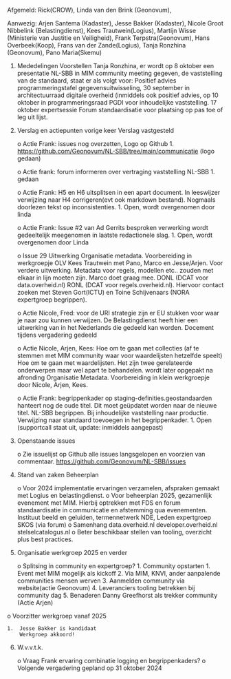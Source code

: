 Afgemeld: Rick(CROW), Linda van den Brink (Geonovum),

Aanwezig: Arjen Santema (Kadaster), Jesse Bakker (Kadaster), Nicole Groot Nibbelink (Belastingdienst), Kees Trautwein(Logius), Martijn Wisse (Ministerie van Justitie en Veiligheid), Frank Terpstra(Geonovum), Hans Overbeek(Koop), Frans van der Zande(Logius), Tanja Ronzhina (Geonovum), Pano Maria(Skemu)

1.	Mededelingen
Voorstellen Tanja Ronzhina, er  wordt op 8 oktober een presentatie NL-SBB in MIM community meeting gegeven, de vaststelling van de standaard, staat er als volgt voor: Positief advies programmeringstafel gegevensuitwisseling, 30 september in architectuurraad digitale overheid (inmiddels ook positief advies, op 10 oktober in programmeringsraad PGDI voor inhoudelijke vaststelling. 17 oktober expertsessie Forum standaardisatie voor plaatsing op pas toe of leg uit lijst.

2.	Verslag en actiepunten vorige keer
Verslag vastgesteld

	o	Actie Frank: issues nog overzetten, Logo op Github
		1.	https://github.com/Geonovum/NL-SBB/tree/main/communicatie (logo gedaan)

	o	Actie frank: forum informeren over vertraging vaststelling NL-SBB
		1.	gedaan

	o	Actie Frank: H5 en H6 uitsplitsen in een apart document. In leeswijzer verwijzing naar H4 corrigeren(evt ook markdown bestand). Nogmaals doorlezen tekst op inconsistenties.
		1.	Open, wordt overgenomen door linda

	o	Actie Frank: Issue #2 van Ad Gerrits besproken verwerking wordt gedeeltelijk meegenomen in laatste redactionele slag.
		1.	Open, wordt overgenomen door Linda

	o	Issue 29 Uitwerking Organisatie metadata. Voorbereiding in werkgroepje OLV Kees Trautwein met Pano, Marco en Jesse/Arjen. Voor verdere uitwerking. Metadata voor regels, modellen etc.. zouden met elkaar in lijn moeten zijn. Marco doet graag mee. DONL (DCAT voor data.overheid.nl) RONL (DCAT voor regels.overheid.nl). Hiervoor contact zoeken met Steven Gort(ICTU) en Toine Schijvenaars (NORA expertgroep begrippen).

	o	Actie Nicole, Fred: voor de URI strategie zijn er EU stukken voor waar je naar zou kunnen verwijzen. De Belastingdienst heeft hier een uitwerking van in het Nederlands die gedeeld kan worden. Docement tijdens vergadering gedeeld

	o	Actie Nicole, Arjen, Kees: Hoe om te gaan met collecties (af te stemmen met MIM community waar voor waardelijsten hetzelfde speelt) Hoe om te gaan met waardelijsten. Het zijn twee gerelateerde onderwerpen maar wel apart te behandelen. wordt later opgepakt na afronding Organisatie Metadata. Voorbereiding in klein werkgroepje door Nicole, Arjen, Kees.

	o	Actie Frank: begrippenkader op staging-definities.geostandaarden hanteert nog de oude titel. Dit moet geüpdatet worden naar de nieuwe titel. NL-SBB begrippen. Bij inhoudelijke vaststelling naar productie. Verwijzing naar standaard toevoegen in het begrippenkader.
		1.	Open (supportcall staat uit, update: inmiddels aangepast)

3.	Openstaande issues

	o	Zie issuelijst op Github alle issues langsgelopen en voorzien van commentaar. https://github.com/Geonovum/NL-SBB/issues

4.	Stand van zaken Beheerplan

	o	Voor 2024 implementatie ervaringen verzamelen, afspraken gemaakt met Logius en belastingdienst.
	o	Voor beheerplan 2025, gezamenlijk evenement met MIM. Hierbij optrekken met FDS en forum standaardisatie in communicatie en afstemming qua evenementen. Instituut beeld en geluiden, termennetwerk NDE, Leden expertgroep SKOS (via forum)
	o	Samenhang data.overheid.nl developer.overheid.nl stelselcatalogus.nl
	o	Beter beschikbaar stellen van tooling, overzicht plus best practices.

5.	Organisatie werkgroep 2025 en verder

	o	Splitsing in community en expertgroep?
		1.	Community opstarten
			1.	Event met MIM mogelijk als kickoff
			2.	Via MIM, KNVI, ander aanpalende communities mensen werven
			3.	Aanmelden community via website(actie Geonovum)
			4.	Leveranciers tooling betrekken bij community dag
			5.	Benaderen Danny Greefhorst als trekker community (Actie Arjen)

o	Voorzitter werkgroep vanaf 2025

	1.	Jesse Bakker is kandidaat
		Werkgroep akkoord!

6.	W.v.v.t.k.

	o	Vraag Frank ervaring combinatie logging en begrippenkaders?
	o	Volgende vergadering gepland op 31 oktober 2024

   
